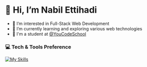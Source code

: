 # 👋 Hi, I’m Nabil Ettihadi

- 👀 I’m interested in Full-Stack Web Development
- 🌱 I’m currently learning and exploring various web technologies
- 🏫 I'm a student at [@YouCodeSchool](https://github.com/YouCodeSchool)


### 💻 Tech & Tools Preference
[![My Skills](https://skills.thijs.gg/icons?i=html,css,js,php,git)](https://skills.thijs.gg)
